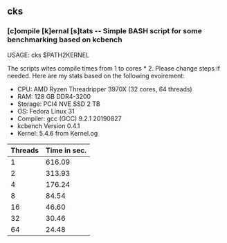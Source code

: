 ## cks
### [c]ompile [k]ernal [s]tats -- Simple BASH script for some benchmarking based on kcbench

USAGE: cks $PATH2KERNEL

The scripts wites compile times from 1 to cores * 2. Please change steps if needed. Here are my stats based on the following evoirement:

- CPU: AMD Ryzen Threadripper 3970X (32 cores, 64 threads)
- RAM: 128 GB DDR4-3200
- Storage: PCI4 NVE SSD 2 TB
- OS: Fedora Linux 31
- Compiler: gcc (GCC) 9.2.1 20190827
- kcbench Version 0.4.1
- Kernel: 5.4.6 from Kernel.og


|Threads|Time in sec.|
|-------|------------|
|1      |616.09
|2      |313.93
|4      |176.24
|8      |84.54
|16     |46.60
|32     |30.46
|64     |24.48
